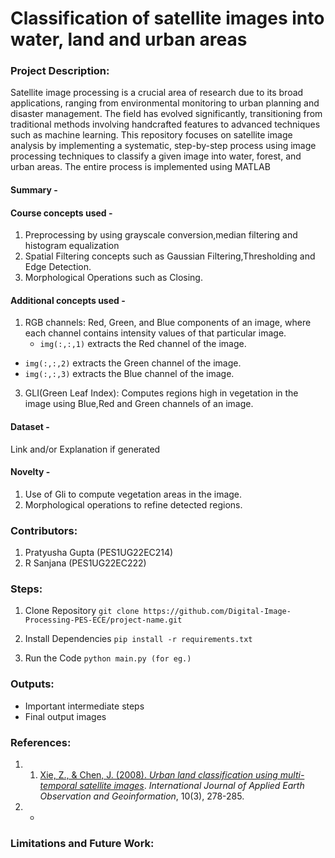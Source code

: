 # Classification of satellite images into water, land and urban areas

### Project Description: 
Satellite image processing is a crucial area of research due to its broad applications, ranging from environmental monitoring to urban planning and disaster management. The field has evolved significantly, transitioning from traditional methods involving handcrafted features to advanced techniques such as machine learning.
This repository focuses on satellite image analysis by implementing a systematic, step-by-step process using image processing techniques to classify a given image into water, forest, and urban areas.
The entire process is implemented using MATLAB
#### Summary - 

#### Course concepts used - 
1. Preprocessing by using grayscale conversion,median filtering and histogram equalization
2. Spatial Filtering concepts such as Gaussian Filtering,Thresholding and Edge Detection.
3. Morphological Operations such as Closing.
   
   
#### Additional concepts used -
1. RGB channels:  Red, Green, and Blue components of an image, where each channel contains intensity values of that particular image.
   - `img(:,:,1)` extracts the Red channel of the image.
- `img(:,:,2)` extracts the Green channel of the image.
- `img(:,:,3)` extracts the Blue channel of the image.

3. GLI(Green Leaf Index): Computes regions high in vegetation in the image using Blue,Red and Green channels of an image.

   
#### Dataset - 
Link and/or Explanation if generated

#### Novelty - 
1. Use of Gli to compute vegetation areas in the image.
2. Morphological operations to refine detected regions.

   
### Contributors:
1. Pratyusha Gupta (PES1UG22EC214)
2. R Sanjana (PES1UG22EC222)

### Steps:
1. Clone Repository
```git clone https://github.com/Digital-Image-Processing-PES-ECE/project-name.git ```

2. Install Dependencies
```pip install -r requirements.txt```

3. Run the Code
```python main.py (for eg.)```

### Outputs:
* Important intermediate steps
* Final output images 

### References:
1. 1. [Xie, Z., & Chen, J. (2008). *Urban land classification using multi-temporal satellite images*](https://www.sciencedirect.com/science/article/abs/pii/S0034425708001971). *International Journal of Applied Earth Observation and Geoinformation*, 10(3), 278-285.
2. -
   
### Limitations and Future Work: 

